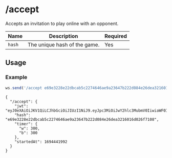 # /accept

Accepts an invitation to play online with an opponent.

| Name | Description | Required |
| ---- | ----------- | -------- |
| `hash` | The unique hash of the game. | Yes |

## Usage

### Example

```js
ws.send('/accept e69e3228e22dbcab5c2274646ae9a23647b222d084e26dea3216016d026f7108');
```

```text
{
  "/accept": {
    "jwt": "eyJ0eXAiOiJKV1QiLCJhbGciOiJIUzI1NiJ9.eyJpc3MiOiJwY2hlc3MubmV0IiwiaWF0IjoxNjk0NDQxOTcxLCJleHAiOjE2OTQ0NDU1NzEsInZhcmlhbnQiOiJjbGFzc2ljYWwiLCJzdWJtb2RlIjoiZnJpZW5kIiwiY29sb3IiOiJ3IiwibWluIjo1LCJpbmNyZW1lbnQiOjMsImZlbiI6InJuYnFrYm5yL3BwcHBwcHBwLzgvOC84LzgvUFBQUFBQUFAvUk5CUUtCTlIgdyBLUWtxIC0ifQ.POuK_cR3U_bblLa8LFyGg1AJEE5_iW_AquuNn7K4qHI",
    "hash": "e69e3228e22dbcab5c2274646ae9a23647b222d084e26dea3216016d026f7108",
    "timer": {
      "w": 300,
      "b": 300
    },
    "startedAt": 1694441992
  }
}
```
